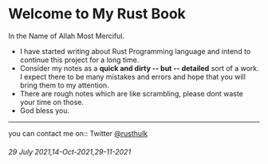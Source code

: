 # Welcome to My Rust Book

In the Name of Allah Most Merciful.
-   I have started writing about Rust Programming language and intend to continue this project for a long time.
-   Consider my notes as a **quick and dirty -- but -- detailed** sort of a work. I expect there to be many mistakes and errors and hope that you will bring them to my attention.
- There are rough notes which are like scrambling, please dont waste your time on those.
- God bless you. 
---
you can contact me on::
Twitter [@rusthulk](https://twitter.com/rusthulk)
###### 29 July 2021,14-Oct-2021,29-11-2021
